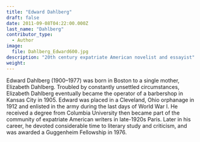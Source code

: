 ```yaml
---
title: "Edward Dahlberg"
draft: false
date: 2011-09-08T04:22:00.000Z
last_name: "Dahlberg"
contributor_type:
  - Author
image:
  file: Dahlberg_Edward600.jpg
description: "20th century expatriate American novelist and essayist"
weight:
---
```


Edward Dahlberg (1900–1977) was born in Boston to a single mother, Elizabeth Dahlberg. Troubled by constantly unsettled circumstances, Elizabeth Dahlberg eventually became the operator of a barbershop in Kansas City in 1905. Edward was placed in a Cleveland, Ohio orphanage in 1912 and enlisted in the army during the last days of World War I. He received a degree from Columbia University then became part of the community of expatriate American writers in late-1920s Paris. Later in his career, he devoted considerable time to literary study and criticism, and was awarded a Guggenheim Fellowship in 1976.


